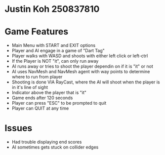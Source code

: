 # Justin Koh 250837810

# Game Features
- Main Menu with START and EXIT options
- Player and AI engage in a game of "Dart Tag"
- Player walks with WASD and shoots with either left click or left-ctrl
- If the Player is NOT "it", can only run away
- AI runs away or tries to shoot the player dependin on if it is "it" or not
- AI uses NavMesh and NavMesh agent with way points to determine where to run from player
- Shooting is done VIA RayCast, where the AI will shoot when the player is in it's line of sight
- Indicator above the player that is "it"
- Game ends after 120 seconds
- Player can press "ESC" to be prompted to quit
- Player can QUIT at any time

# Issues
- Had trouble displaying end scores
- AI sometimes gets stuck on collider edges